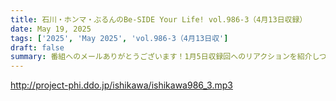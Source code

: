 ```yaml
---
title: 石川・ホンマ・ぶるんのBe-SIDE Your Life! vol.986-3（4月13日収録）
date: May 19, 2025
tags: ['2025', 'May 2025', 'vol.986-3（4月13日収']
draft: false
summary: 番組へのメールありがとうございます！1月5日収録回へのリアクションを紹介しつつ、なぜか「老いと風俗」というテーマに転化していきます（笑）さて、「いきなりスカイプ！」コーナーは、Skypeサービス終了とともに休止となりますが、5月中旬より、通話・会話のコーナーを残すべく試験配信でもできれば...と検討中です。追ってご案内しますので、その際はどうぞご参加をお願いします！
---
```


http://project-phi.ddo.jp/ishikawa/ishikawa986_3.mp3